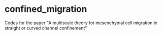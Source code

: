 # confined_migration
Codes for the paper "A multiscale theory for mesenchymal cell migration in straight or curved channel confinement"

